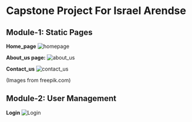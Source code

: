 # Capstone Project For Israel Arendse


## Module-1: Static Pages

**Home_page**
![homepage](https://github.com/user-attachments/assets/06315162-1cd5-40a4-ae09-ffc3a11cb226)


**About_us page:**
![about_us](https://github.com/user-attachments/assets/1b03d496-48b2-432a-9348-a10f6c7848b4)

**Contact_us**
![contact_us](https://github.com/user-attachments/assets/cbbc8458-fe12-44df-b48e-64784a4a89db)


(Images from freepik.com)


## Module-2: User Management

**Login**
![Login](https://github.com/user-attachments/assets/e7d64ced-e780-4fa7-a2ea-78249bba1047)
